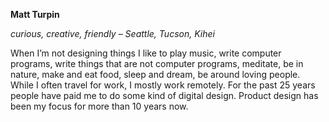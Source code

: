 **Matt Turpin**

*curious, creative, friendly* – *Seattle, Tucson, Kihei*

When I’m not designing things I like to play music, write computer programs, write things that are not computer programs, meditate, be in nature, make and eat food, sleep and dream, be around loving people. While I often travel for work, I mostly work remotely. For the past 25 years people have paid me to do some kind of digital design. Product design has been my focus for more than 10 years now. 





